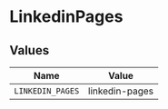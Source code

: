 # LinkedinPages


## Values

| Name             | Value            |
| ---------------- | ---------------- |
| `LINKEDIN_PAGES` | linkedin-pages   |